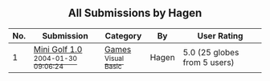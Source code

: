 ﻿<div align="center">

## All Submissions by Hagen

</div>

No.  | Submission | Category | By   | User Rating
---- | ---------- | -------- | ---- | -----------
1 | [Mini Golf 1\.0<br /><sup>2004-01-30 09:06:24</sup>](https://github.com/Planet-Source-Code/hagen-mini-golf-1-0__1-51367) | [Games<br /><sup>Visual Basic</sup>](../ByCategory/games__1-38.md) | Hagen | 5.0 (25 globes from 5 users)
